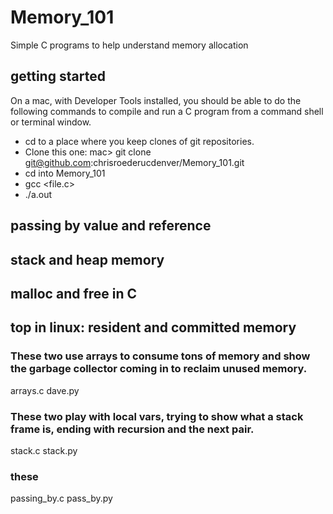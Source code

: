 # Memory_101
Simple C programs to help understand memory allocation
 ## getting started
 On a mac, with Developer Tools installed, you should be able to do the following commands to compile and run a C program from a command shell or terminal window.
 - cd to a place where you keep clones of git repositories.
 - Clone this one: mac> git clone git@github.com:chrisroederucdenver/Memory_101.git
 -  cd into Memory_101
 -  gcc <file.c>
 - ./a.out


## passing by value and reference

## stack and heap memory

## malloc and free in C

## top in linux: resident and committed memory

### These two use arrays to consume tons of memory and show the garbage collector coming in to reclaim unused memory.
arrays.c
dave.py


### These two play with local vars, trying to show what a stack frame is, ending with recursion and the next pair.
stack.c
stack.py

### these 
passing_by.c
pass_by.py
